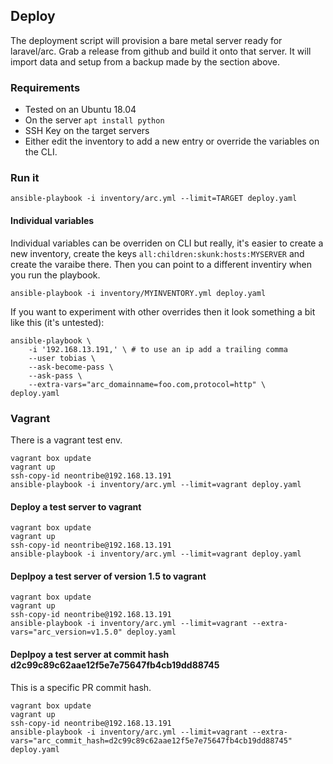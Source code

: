 ## Deploy

The deployment script will provision a bare metal server ready for laravel/arc.  Grab a release from github and build it onto that server.  It will import data and setup from a backup made by the section above.

### Requirements

 * Tested on an Ubuntu 18.04
 * On the server ```apt install python```
 * SSH Key on the target servers
 * Either edit the inventory to add a new entry or override the variables on the CLI.

### Run it

    ansible-playbook -i inventory/arc.yml --limit=TARGET deploy.yaml

#### Individual variables

Individual variables can be overriden on CLI but really, it's easier to create a new inventory, create the keys ```all:children:skunk:hosts:MYSERVER``` and create the varaibe there.  Then you can point to a different inventiry when you run the playbook.

    ansible-playbook -i inventory/MYINVENTORY.yml deploy.yaml

If you want to experiment with other overrides then it look something a bit like this (it's untested):

    ansible-playbook \
        -i '192.168.13.191,' \ # to use an ip add a trailing comma
        --user tobias \
        --ask-become-pass \
        --ask-pass \
        --extra-vars="arc_domainname=foo.com,protocol=http" \
    deploy.yaml

### Vagrant

There is a vagrant test env.

    vagrant box update
    vagrant up
    ssh-copy-id neontribe@192.168.13.191
    ansible-playbook -i inventory/arc.yml --limit=vagrant deploy.yaml


#### Deploy a test server to vagrant


    vagrant box update
    vagrant up
    ssh-copy-id neontribe@192.168.13.191
    ansible-playbook -i inventory/arc.yml --limit=vagrant deploy.yaml

#### Deplpoy a test server of version 1.5 to vagrant

    vagrant box update
    vagrant up
    ssh-copy-id neontribe@192.168.13.191
    ansible-playbook -i inventory/arc.yml --limit=vagrant --extra-vars="arc_version=v1.5.0" deploy.yaml

#### Deplpoy a test server at commit hash d2c99c89c62aae12f5e7e75647fb4cb19dd88745

This is a specific PR commit hash.

    vagrant box update
    vagrant up
    ssh-copy-id neontribe@192.168.13.191
    ansible-playbook -i inventory/arc.yml --limit=vagrant --extra-vars="arc_commit_hash=d2c99c89c62aae12f5e7e75647fb4cb19dd88745" deploy.yaml
